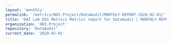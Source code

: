 ```yaml
---
layout: 'monthly'
permalink: '/metrics/HDI-Project/DataAudit/MONTHLY-REPORT-2020-02-01/'
title: 'DAI Lab OSS Metrics Metrics report for DataAudit | MONTHLY-REPORT-2020-02-01'
organization: 'HDI-Project'
repository: 'DataAudit'
current_date: '2020-02-01'
---
```

